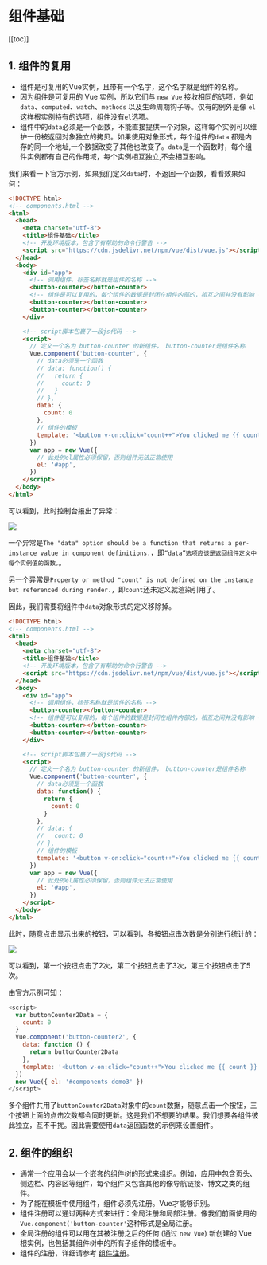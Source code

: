 # 组件基础

[[toc]]

## 1. 组件的复用

- 组件是可复用的Vue实例，且带有一个名字，这个名字就是组件的名称。
- 因为组件是可复用的 Vue 实例，所以它们与 `new Vue` 接收相同的选项，例如 `data`、`computed`、`watch`、`methods` 以及生命周期钩子等。仅有的例外是像 `el` 这样根实例特有的选项，组件没有`el`选项。
- 组件中的`data`必须是一个函数，不能直接提供一个对象，这样每个实例可以维护一份被返回对象独立的拷贝。如果使用对象形式，每个组件的`data` 都是内存的同一个地址,一个数据改变了其他也改变了。`data`是一个函数时，每个组件实例都有自己的作用域，每个实例相互独立,不会相互影响。

我们来看一下官方示例，如果我们定义`data`时，不返回一个函数，看看效果如何：

```html
<!DOCTYPE html>
<!-- components.html -->
<html>
  <head>
    <meta charset="utf-8">
    <title>组件基础</title>
    <!-- 开发环境版本，包含了有帮助的命令行警告 -->
    <script src="https://cdn.jsdelivr.net/npm/vue/dist/vue.js"></script>
  </head>
  <body>
    <div id="app">
      <!-- 调用组件，标签名称就是组件的名称 -->
      <button-counter></button-counter>
      <!-- 组件是可以复用的，每个组件的数据是封闭在组件内部的，相互之间并没有影响 -->
      <button-counter></button-counter>
      <button-counter></button-counter>
    </div>

    <!-- script脚本包裹了一段js代码 -->
    <script>
      // 定义一个名为 button-counter 的新组件， button-counter是组件名称
      Vue.component('button-counter', {
        // data必须是一个函数
        // data: function() {
        //   return {
        //     count: 0
        //   }
        // },
        data: {
          count: 0
        },
        // 组件的模板
        template: '<button v-on:click="count++">You clicked me {{ count }} times.</button>'
      })
      var app = new Vue({
        // 此处的el属性必须保留，否则组件无法正常使用
        el: '#app',
      })
    </script>
  </body>
</html>

```

可以看到，此时控制台报出了异常：

![](https://meizhaohui.gitee.io/imagebed/img/20210630075051.png)

一个异常是`The "data" option should be a function that returns a per-instance value in component definitions.`，即`“data”选项应该是返回组件定义中每个实例值的函数。`。

另一个异常是`Property or method "count" is not defined on the instance but referenced during render.`，即`count`还未定义就渲染引用了。

因此，我们需要将组件中`data`对象形式的定义移除掉。

```html
<!DOCTYPE html>
<!-- components.html -->
<html>
  <head>
    <meta charset="utf-8">
    <title>组件基础</title>
    <!-- 开发环境版本，包含了有帮助的命令行警告 -->
    <script src="https://cdn.jsdelivr.net/npm/vue/dist/vue.js"></script>
  </head>
  <body>
    <div id="app">
      <!-- 调用组件，标签名称就是组件的名称 -->
      <button-counter></button-counter>
      <!-- 组件是可以复用的，每个组件的数据是封闭在组件内部的，相互之间并没有影响 -->
      <button-counter></button-counter>
      <button-counter></button-counter>
    </div>

    <!-- script脚本包裹了一段js代码 -->
    <script>
      // 定义一个名为 button-counter 的新组件， button-counter是组件名称
      Vue.component('button-counter', {
        // data必须是一个函数
        data: function() {
          return {
            count: 0
          }
        },
        // data: {
        //   count: 0
        // },
        // 组件的模板
        template: '<button v-on:click="count++">You clicked me {{ count }} times.</button>'
      })
      var app = new Vue({
        // 此处的el属性必须保留，否则组件无法正常使用
        el: '#app',
      })
    </script>
  </body>
</html>

```

此时，随意点击显示出来的按钮，可以看到，各按钮点击次数是分别进行统计的：

![](https://meizhaohui.gitee.io/imagebed/img/20210630222850.png)

可以看到，第一个按钮点击了2次，第二个按钮点击了3次，第三个按钮点击了5次。

由官方示例可知：

```javascript
<script>
  var buttonCounter2Data = {
    count: 0
  }
  Vue.component('button-counter2', {
    data: function () {
      return buttonCounter2Data
    },
    template: '<button v-on:click="count++">You clicked me {{ count }} times.</button>'
  })
  new Vue({ el: '#components-demo3' })
</script>
```

多个组件共用了`buttonCounter2Data`对象中的`count`数据，随意点击一个按钮，三个按钮上面的点击次数都会同时更新。这是我们不想要的结果。我们想要各组件彼此独立，互不干扰。因此需要使用`data`返回函数的示例来设置组件。

## 2. 组件的组织

- 通常一个应用会以一个嵌套的组件树的形式来组织。例如，应用中包含页头、侧边栏、内容区等组件，每个组件又包含其他的像导航链接、博文之类的组件。
- 为了能在模板中使用组件，组件必须先注册。Vue才能够识别。
- 组件注册可以通过两种方式来进行：全局注册和局部注册。像我们前面使用的`Vue.component('button-counter'`这种形式是全局注册。
- 全局注册的组件可以用在其被注册之后的任何 (通过 `new Vue`) 新创建的 Vue 根实例，也包括其组件树中的所有子组件的模板中。
- 组件的注册，详细请参考 [组件注册](https://cn.vuejs.org/v2/guide/components-registration.html)。

